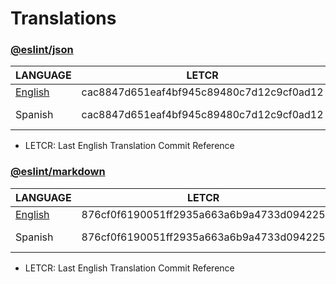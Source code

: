 # Translations

### [@eslint/json](https://github.com/eslint/json#readme)

| LANGUAGE                                                      | LETCR                                    | LINK                                                                                                      |
| ------------------------------------------------------------- | ---------------------------------------- | --------------------------------------------------------------------------------------------------------- |
| [English](https://github.com/eslint/json/blob/main/README.md) | cac8847d651eaf4bf945c89480c7d12c9cf0ad12 |                                                                                                           |
| Spanish                                                       | cac8847d651eaf4bf945c89480c7d12c9cf0ad12 | [Readme-es.md](https://github.com/Byron2016/052_eslint_translations/blob/main/src/json/docs/es/README.md) |

- LETCR: Last English Translation Commit Reference

### [@eslint/markdown](https://github.com/eslint/markdown#readme)

| LANGUAGE                                                          | LETCR                                    | LINK                                                                                                          |
| ----------------------------------------------------------------- | ---------------------------------------- | ------------------------------------------------------------------------------------------------------------- |
| [English](https://github.com/eslint/markdown/blob/main/README.md) | 876cf0f6190051ff2935a663a6b9a4733d094225 |                                                                                                               |
| Spanish                                                           | 876cf0f6190051ff2935a663a6b9a4733d094225 | [Readme-es.md](https://github.com/Byron2016/052_eslint_translations/blob/main/src/markdown/docs/es/README.md) |

- LETCR: Last English Translation Commit Reference
